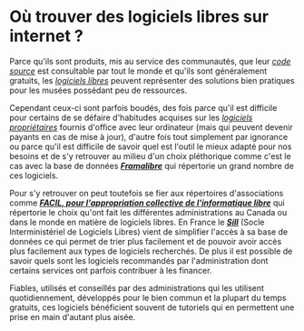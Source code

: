 # Où trouver des logiciels libres sur internet ?

Parce qu'ils sont produits, mis au service des communautés, que leur _[code source](https://fr.wikipedia.org/wiki/Code_source)_ est consultable par tout le monde et qu'ils sont généralement gratuits, les _[logiciels libres](https://fr.wikipedia.org/wiki/Logiciel_libre)_ peuvent représenter des solutions bien pratiques pour les musées possédant peu de ressources. 

Cependant ceux-ci sont parfois boudés, des fois parce qu'il est difficile pour certains de se défaire d'habitudes acquises sur les _[logiciels propriétaires](https://fr.wikipedia.org/wiki/Logiciel_propri%C3%A9taire)_ fournis d'office avec leur ordinateur (mais qui peuvent devenir payants en cas de mise à jour), d'autre fois tout simplement par ignorance ou parce qu'il est difficile de savoir quel est l'outil le mieux adapté pour nos besoins et de s'y retrouver au milieu d'un choix pléthorique comme c'est le cas avec la base de données **_[Framalibre](https://framalibre.org/)_** qui répertorie un grand nombre de ces logiciels.

Pour s'y retrouver on peut toutefois se fier aux répertoires d'associations comme **_[FACIL, pour l'appropriation collective de l'informatique libre](https://wiki.facil.qc.ca/view/Logiciels_libres_dans_les_administrations_publiques_du_monde)_** qui répertorie le choix qu'ont fait les différentes administrations au Canada ou dans le monde en matière de logiciels libres. En France le **_[Sill](https://sill.etalab.gouv.fr/fr/software)_** (Socle Interministériel de Logiciels Libres) vient de simplifier l'accès à sa base de données ce qui permet de trier plus facilement et de pouvoir avoir accès plus facilement aux types de logiciels recherchés. De plus il est possible de savoir quels sont les logiciels recommandés par l'administration dont certains services ont parfois contribuer à les financer. 

Fiables, utilisés et conseillés par des administrations qui les utilisent quotidiennement, développés pour le bien commun et la plupart du temps gratuits, ces logiciels bénéficient souvent de tutoriels qui en permettent une prise en main d'autant plus aisée. 